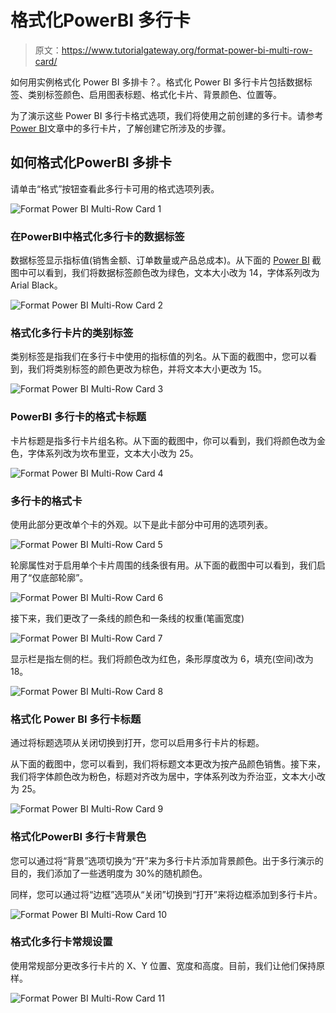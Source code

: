 # 格式化PowerBI 多行卡

> 原文：<https://www.tutorialgateway.org/format-power-bi-multi-row-card/>

如何用实例格式化 Power BI 多排卡？。格式化 Power BI 多行卡片包括数据标签、类别标签颜色、启用图表标题、格式化卡片、背景颜色、位置等。

为了演示这些 Power BI 多行卡格式选项，我们将使用之前创建的多行卡。请参考[Power BI](https://www.tutorialgateway.org/create-a-multi-row-card-in-power-bi/)文章中的多行卡片，了解创建它所涉及的步骤。

## 如何格式化PowerBI 多排卡

请单击“格式”按钮查看此多行卡可用的格式选项列表。

![Format Power BI Multi-Row Card 1](img/0b2357b13e7bcdbb237ced2b36f332fa.png)

### 在PowerBI中格式化多行卡的数据标签

数据标签显示指标值(销售金额、订单数量或产品总成本)。从下面的 [Power BI](https://www.tutorialgateway.org/power-bi-tutorial/) 截图中可以看到，我们将数据标签颜色改为绿色，文本大小改为 14，字体系列改为 Arial Black。

![Format Power BI Multi-Row Card 2](img/ee8d9703a4bc1df7934e95a681c57a20.png)

### 格式化多行卡片的类别标签

类别标签是指我们在多行卡中使用的指标值的列名。从下面的截图中，您可以看到，我们将类别标签的颜色更改为棕色，并将文本大小更改为 15。

![Format Power BI Multi-Row Card 3](img/8cd31eaa44ab2562596399d3603807da.png)

### PowerBI 多行卡的格式卡标题

卡片标题是指多行卡片组名称。从下面的截图中，你可以看到，我们将颜色改为金色，字体系列改为坎布里亚，文本大小改为 25。

![Format Power BI Multi-Row Card 4](img/222c33da6c92cba2b9d72ddf10cd2b57.png)

### 多行卡的格式卡

使用此部分更改单个卡的外观。以下是此卡部分中可用的选项列表。

![Format Power BI Multi-Row Card 5](img/84bcb267bf3a793db963824947fbbea5.png)

轮廓属性对于启用单个卡片周围的线条很有用。从下面的截图中可以看到，我们启用了“仅底部轮廓”。

![Format Power BI Multi-Row Card 6](img/f95d693a3fbb80edb5daf80185670229.png)

接下来，我们更改了一条线的颜色和一条线的权重(笔画宽度)

![Format Power BI Multi-Row Card 7](img/4872062432480abe50036921cc9c1fd0.png)

显示栏是指左侧的栏。我们将颜色改为红色，条形厚度改为 6，填充(空间)改为 18。

![Format Power BI Multi-Row Card 8](img/f7854f2e192b5e8783f64be2fcff644a.png)

### 格式化 Power BI 多行卡标题

通过将标题选项从关闭切换到打开，您可以启用多行卡片的标题。

从下面的截图中，您可以看到，我们将标题文本更改为按产品颜色销售。接下来，我们将字体颜色改为粉色，标题对齐改为居中，字体系列改为乔治亚，文本大小改为 25。

![Format Power BI Multi-Row Card 9](img/f1ca972a15b3deeb70acaaa94871e312.png)

### 格式化PowerBI 多行卡背景色

您可以通过将“背景”选项切换为“开”来为多行卡片添加背景颜色。出于多行演示的目的，我们添加了一些透明度为 30%的随机颜色。

同样，您可以通过将“边框”选项从“关闭”切换到“打开”来将边框添加到多行卡片。

![Format Power BI Multi-Row Card 10](img/7acdba7255cb8a77561855a87a135bbe.png)

### 格式化多行卡常规设置

使用常规部分更改多行卡片的 X、Y 位置、宽度和高度。目前，我们让他们保持原样。

![Format Power BI Multi-Row Card 11](img/6dc8df95459ac87d9af6c7d8316f635e.png)